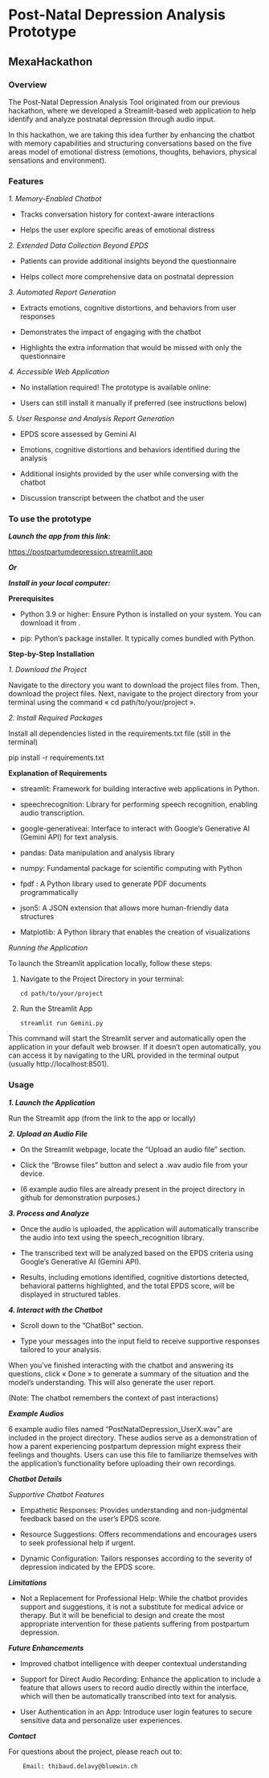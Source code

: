 # Post-Natal Depression Analysis Prototype

## MexaHackathon

### Overview

The Post-Natal Depression Analysis Tool originated from our previous hackathon, where we developed a Streamlit-based web application to help identify and analyze postnatal depression through audio input. 

In this hackathon, we are taking this idea further by enhancing the chatbot with memory capabilities and structuring conversations based on the five areas model of emotional distress (emotions, thoughts, behaviors, physical sensations and environment).


### Features

*1. Memory-Enabled Chatbot*

- Tracks conversation history for context-aware interactions

- Helps the user explore specific areas of emotional distress

*2. Extended Data Collection Beyond EPDS*

- Patients can provide additional insights beyond the questionnaire

- Helps collect more comprehensive data on postnatal depression

*3. Automated Report Generation*

- Extracts emotions, cognitive distortions, and behaviors from user responses

- Demonstrates the impact of engaging with the chatbot

- Highlights the extra information that would be missed with only the questionnaire

*4. Accessible Web Application*

- No installation required! The prototype is available online: 

- Users can still install it manually if preferred (see instructions below)

*5. User Response and Analysis Report Generation*

- EPDS score assessed by Gemini AI

- Emotions, cognitive distortions and behaviors identified during the analysis

- Additional insights provided by the user while conversing with the chatbot

- Discussion transcript between the chatbot and the user


### To use the prototype

***Launch the app from this link:***

https://postpartumdepression.streamlit.app

***Or***

***Install in your local computer:***

**Prerequisites**

- Python 3.9 or higher: Ensure Python is installed on your system. You can download it from .

- pip: Python’s package installer. It typically comes bundled with Python.

**Step-by-Step Installation**


*1.	Download the Project*

Navigate to the directory you want to download the project files from. Then, download the project files. Next, navigate to the project directory from your terminal using the command « cd path/to/your/project ».


*2.	Install Required Packages*

Install all dependencies listed in the requirements.txt file (still in the terminal)

pip install -r requirements.txt


**Explanation of Requirements**

- streamlit: Framework for building interactive web applications in Python.

- speechrecognition: Library for performing speech recognition, enabling audio transcription.

- google-generativeai: Interface to interact with Google’s Generative AI (Gemini API) for text analysis.

- pandas: Data manipulation and analysis library

- numpy: Fundamental package for scientific computing with Python

- fpdf : A Python library used to generate PDF documents programmatically

- json5: A JSON extension that allows more human-friendly data structures

- Matplotlib: A Python library that enables the creation of visualizations
  

*Running the Application*

To launch the Streamlit application locally, follow these steps:

1.	Navigate to the Project Directory in your terminal:

		cd path/to/your/project

2.	Run the Streamlit App

		streamlit run Gemini.py

This command will start the Streamlit server and automatically open the application in your default web browser. If it doesn’t open automatically, you can access it by navigating to the URL provided in the terminal output (usually http://localhost:8501).

### Usage

***1. Launch the Application***

Run the Streamlit app (from the link to the app or locally)

***2. Upload an Audio File***

- On the Streamlit webpage, locate the “Upload an audio file” section.

- Click the “Browse files” button and select a .wav audio file from your device.

- (6 example audio files are already present in the project directory in github for demonstration purposes.)

***3. Process and Analyze***

- Once the audio is uploaded, the application will automatically transcribe the audio into text using the speech_recognition library.

- The transcribed text will be analyzed based on the EPDS criteria using Google’s Generative AI (Gemini API).

- Results, including emotions identified, cognitive distortions detected, behavioral patterns highlighted, and the total EPDS score, will be displayed in structured tables.

***4. Interact with the Chatbot***

- Scroll down to the “ChatBot” section.

- Type your messages into the input field to receive supportive responses tailored to your analysis.

When you’ve finished interacting with the chatbot and answering its questions, click « Done » to generate a summary of the situation and the model’s understanding. This will also generate the user report.

(Note: The chatbot remembers the context of past interactions)

***Example Audios***

6 example audio files named “PostNatalDepression_UserX.wav” are included in the project directory. These audios serve as a demonstration of how a parent experiencing postpartum depression might express their feelings and thoughts. Users can use this file to familiarize themselves with the application’s functionality before uploading their own recordings.

***Chatbot Details***

*Supportive Chatbot Features*

- Empathetic Responses: Provides understanding and non-judgmental feedback based on the user’s EPDS score.

- Resource Suggestions: Offers recommendations and encourages users to seek professional help if urgent.

- Dynamic Configuration: Tailors responses according to the severity of depression indicated by the EPDS score.
  

***Limitations***

- Not a Replacement for Professional Help: While the chatbot provides support and suggestions, it is not a substitute for medical advice or therapy. But it will be beneficial to design and create the most appropriate intervention for these patients suffering from postpartum depression.

***Future Enhancements***

- Improved chatbot intelligence with deeper contextual understanding

- Support for Direct Audio Recording: Enhance the application to include a feature that allows users to record audio directly within the interface, which will then be automatically transcribed into text for analysis.

- User Authentication in an App: Introduce user login features to secure sensitive data and personalize user experiences.

***Contact***

For questions about the project, please reach out to:

		Email: thibaud.delavy@bluewin.ch

